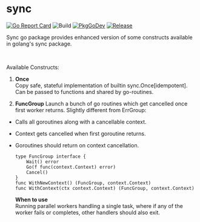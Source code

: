 # sync

[![Go Report Card](https://goreportcard.com/badge/github.com/code-dudes/sync?style=flat-square)](https://goreportcard.com/report/github.com/code-dude/sync) ![Build](https://github.com/code-dudes/sync/actions/workflows/main.yml/badge.svg?branch=main&event=push)  [![PkgGoDev](https://pkg.go.dev/badge/github.com/code-dudes/sync)](https://pkg.go.dev/github.com/code-dudes/sync)   [![Release](https://img.shields.io/github/v/release/code-dudes/sync.svg?style=flat-square)](https://github.com/code-dudes/sync/releases/latest)

Sync go package provides enhanced version of some constructs available in golang's sync package.

</br>

Available Constructs:
1. **Once**  
Copy safe, stateful implementation of builtin sync.Once[idempotent]. Can be passed to functions and shared by go-routines.

2. **FuncGroup**
Launch a bunch of go routines which get cancelled once first worker returns. Slightly different from ErrGroup:
- Calls all goroutines along with a cancellable context.
- Context gets cancelled when first goroutine returns.
- Goroutines should return on context cancellation.

	```
	type FuncGroup interface {
		Wait() error
		Go(f func(context.Context) error)
		Cancel()
	}
	func WithNewContext() (FuncGroup, context.Context)
	func WithContext(ctx context.Context) (FuncGroup, context.Context)
	```
	**When to use**  
	Running parallel workers handling a single task, where if any of the worker fails or completes, other handlers should also exit.
